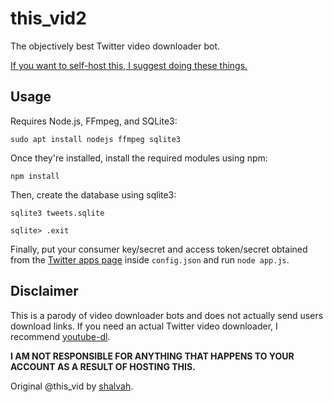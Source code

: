# this_vid2
The objectively best Twitter video downloader bot.

[If you want to self-host this, I suggest doing these things.](https://twitter.com/TheEssem/status/1179800410120474625)

## Usage
Requires Node.js, FFmpeg, and SQLite3:

```shell
sudo apt install nodejs ffmpeg sqlite3
```

Once they're installed, install the required modules using npm:
```shell
npm install
```

Then, create the database using sqlite3:
```shell
sqlite3 tweets.sqlite

sqlite> .exit
```

Finally, put your consumer key/secret and access token/secret obtained from the [Twitter apps page](https://developer.twitter.com/apps) inside `config.json` and run `node app.js`.

## Disclaimer
This is a parody of video downloader bots and does not actually send users download links. If you need an actual Twitter video downloader, I recommend [youtube-dl](http://ytdl-org.github.io/youtube-dl/).

**I AM NOT RESPONSIBLE FOR ANYTHING THAT HAPPENS TO YOUR ACCOUNT AS A RESULT OF HOSTING THIS.**

Original @this_vid by [shalvah](https://twitter.com/theshalvah).